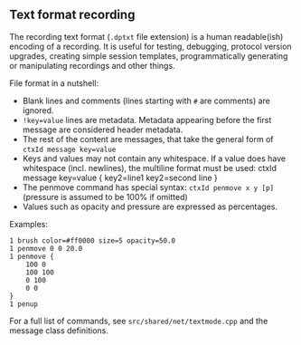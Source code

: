 Text format recording
---------------------

The recording text format (`.dptxt` file extension) is a human readable(ish)
encoding of a recording. It is useful for testing, debugging, protocol version upgrades,
creating simple session templates, programmatically generating or manipulating recordings
and other things.

File format in a nutshell:

* Blank lines and comments (lines starting with `#` are comments) are ignored.
* `!key=value` lines are metadata. Metadata appearing before the first message are considered
  header metadata.
* The rest of the content are messages, that take the general form of `ctxId message key=value`
* Keys and values may not contain any whitespace. If a value does have whitespace (incl. newlines),
  the multiline format must be used:
      ctxId message key=value {
          key2=line1
          key2=second line
      }
* The penmove command has special syntax: `ctxId penmove x y [p]` (pressure is assumed to be 100% if omitted)
* Values such as opacity and pressure are expressed as percentages.

Examples:

```
1 brush color=#ff0000 size=5 opacity=50.0
1 penmove 0 0 20.0
1 penmove {
    100 0
    100 100
    0 100
    0 0
}
1 penup
```

For a full list of commands, see `src/shared/net/textmode.cpp` and the message class definitions.
